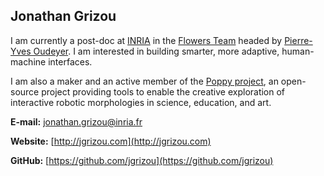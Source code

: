## Jonathan Grizou

I am currently a post-doc at [INRIA](http://www.inria.fr/) in the [Flowers Team](http://flowers.inria.fr/) headed by [Pierre-Yves Oudeyer](http://www.pyoudeyer.com/). I am interested in building smarter, more adaptive, human-machine interfaces.

I am also a maker and an active member of the [Poppy project](https://www.poppy-project.org/), an open-source project providing tools to enable the creative exploration of interactive robotic morphologies in science, education, and art.

**E-mail:** <a href="mailto:jonathan.grizou@inria.fr">jonathan.grizou@inria.fr</a>

**Website:** [http://jgrizou.com](http://jgrizou.com)

**GitHub:** [https://github.com/jgrizou](https://github.com/jgrizou)
